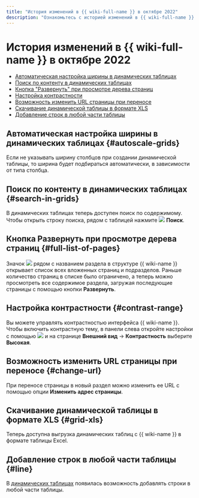 ```yaml
---
title: "История изменений в {{ wiki-full-name }} в октябре 2022"
description: "Ознакомьтесь с историей изменений в {{ wiki-full-name }} за октябрь 2022."
---
```


# История изменений в {{ wiki-full-name }} в октябре 2022

* [Автоматическая настройка ширины в динамических таблицах](#autoscale-grids)
* [Поиск по контенту в динамических таблицах](#search-in-grids)
* [Кнопка "Развернуть" при просмотре дерева страниц](#full-list-of-pages)
* [Настройка контрастности](#contrast-range)
* [Возможность изменить URL страницы при переносе](#change-url)
* [Скачивание динамической таблицы в формате XLS](#grid-xls)
* [Добавление строк в любой части таблицы](#line)

## Автоматическая настройка ширины в динамических таблицах {#autoscale-grids}

Если не указывать ширину столбцов при создании динамической таблицы, то ширина будет подбираться автоматически, в зависимости от типа столбца.

## Поиск по контенту в динамических таблицах {#search-in-grids}

В динамических таблицах теперь доступен поиск по содержимому. Чтобы открыть строку поиска, рядом с таблицей нажмите ![](../../_assets/wiki/svg/search.svg) **Поиск**.

## Кнопка **Развернуть** при просмотре дерева страниц {#full-list-of-pages}

Значок ![](../../_assets/wiki/svg/navigation-tree-item.svg) рядом с названием раздела в структуре {{ wiki-name }} открывает список всех вложенных страниц и подразделов. Раньше количество страниц в списке было ограничено, а теперь можно просмотреть все содержимое раздела, загружая последующие страницы с помощью кнопки **Развернуть**.

## Настройка контрастности {#contrast-range}

Вы можете управлять контрастностью интерфейса {{ wiki-name }}. Чтобы включить контрастную тему, в панели слева откройте настройки с помощью ![](../../_assets/wiki/svg/settings.svg) и на странице **Внешний вид** → **Контрастность** выберите **Высокая**.

## Возможность изменить URL страницы при переносе {#change-url}

При переносе страницы в новый раздел можно изменить ее URL с помощью опции **Изменить адрес страницы**.

## Скачивание динамической таблицы в формате XLS {#grid-xls}

Теперь доступна выгрузка динамических таблиц с {{ wiki-name }} в формате таблицы Excel.

## Добавление строк в любой части таблицы {#line}

В [динамических таблицах](../create-grid.md) появилась возможность добавлять строки в любой части таблицы.